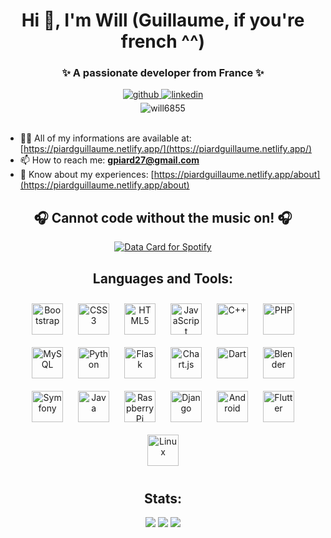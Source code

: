 <h1 align="center">Hi 👋, I'm Will (Guillaume, if you're french ^^)</h1>
<h3 align="center">✨ A passionate developer from France ✨</h3>

<div align="center"> 
  <a href="https://github.com/will6855" target="_blank">
    <img src=https://img.shields.io/badge/github-%2324292e.svg?&style=for-the-badge&logo=github&logoColor=white alt=github style="margin-bottom: 5px;" />
  </a>
  <a href="https://linkedin.com/in/piard-guillaume" target="_blank">
    <img src=https://img.shields.io/badge/linkedin-%231E77B5.svg?&style=for-the-badge&logo=linkedin&logoColor=white alt=linkedin style="margin-bottom: 5px;" />
  </a>
</div>

<div align="center"> 
  <img src="https://komarev.com/ghpvc/?username=will6855&label=Profile%20views&color=0e75b6&style=flat" alt="will6855" /> 
</div>

<br>

<!-- [![GitHub Trophy](https://github-profile-trophy.vercel.app/?username=will6855)](https://github.com/ryo-ma/github-profile-trophy) -->

- 👨‍💻 All of my informations are available at: [https://piardguillaume.netlify.app/](https://piardguillaume.netlify.app/)
- 📫 How to reach me: **gpiard27@gmail.com**
- 📄 Know about my experiences: [https://piardguillaume.netlify.app/about](https://piardguillaume.netlify.app/about)

<h2 align="center">🎧 Cannot code without the music on! 🎧</h2>
<div align="center"> 
  <a href="https://data-card-for-spotify.herokuapp.com/card?user_id=mugi68wp18m0knxwaf182sdk5">
    <img src="https://data-card-for-spotify.herokuapp.com/api/card?user_id=mugi68wp18m0knxwaf182sdk5" alt="Data Card for Spotify">
  </a>
</div>

<h2 align="center">Languages and Tools: </h2>
<div align="center">  
  <a href="https://getbootstrap.com/docs/3.4/javascript/" target="_blank"><img style="margin: 10px" src="https://profilinator.rishav.dev/skills-assets/bootstrap-plain.svg" alt="Bootstrap" height="50" /></a>  
  <a href="https://www.w3schools.com/css/" target="_blank"><img style="margin: 10px" src="https://profilinator.rishav.dev/skills-assets/css3-original-wordmark.svg" alt="CSS3" height="50" /></a>  
  <a href="https://en.wikipedia.org/wiki/HTML5" target="_blank"><img style="margin: 10px" src="https://profilinator.rishav.dev/skills-assets/html5-original-wordmark.svg" alt="HTML5" height="50" /></a>  
  <a href="https://www.javascript.com/" target="_blank"><img style="margin: 10px" src="https://profilinator.rishav.dev/skills-assets/javascript-original.svg" alt="JavaScript" height="50" /></a>  
  <a href="https://www.cplusplus.com/" target="_blank"><img style="margin: 10px" src="https://profilinator.rishav.dev/skills-assets/cplusplus-original.svg" alt="C++" height="50" /></a>  
  <a href="https://www.php.net/" target="_blank"><img style="margin: 10px" src="https://profilinator.rishav.dev/skills-assets/php-original.svg" alt="PHP" height="50" /></a>  
  <a href="https://www.mysql.com/" target="_blank"><img style="margin: 10px" src="https://profilinator.rishav.dev/skills-assets/mysql-original-wordmark.svg" alt="MySQL" height="50" /></a>  
  <a href="https://www.python.org/" target="_blank"><img style="margin: 10px" src="https://profilinator.rishav.dev/skills-assets/python-original.svg" alt="Python" height="50" /></a>  
  <a href="https://flask.palletsprojects.com/" target="_blank"><img style="margin: 10px" src="https://profilinator.rishav.dev/skills-assets/flask.png" alt="Flask" height="50" /></a>  
  <a href="https://www.chartjs.org/" target="_blank"><img style="margin: 10px" src="https://profilinator.rishav.dev/skills-assets/logo-title.svg" alt="Chart.js" height="50" /></a>  
  <a href="https://dart.dev/" target="_blank"><img style="margin: 10px" src="https://profilinator.rishav.dev/skills-assets/dartlang-icon.svg" alt="Dart" height="50" /></a>  
  <a href="https://www.blender.org/" target="_blank"><img style="margin: 10px" src="https://profilinator.rishav.dev/skills-assets/blender_community_badge_white.svg" alt="Blender" height="50" /></a>  
  <a href="https://symfony.com/" target="_blank"><img style="margin: 10px" src="https://profilinator.rishav.dev/skills-assets/symfony_black_03.svg" alt="Symfony" height="50" /></a>  
  <a href="https://www.java.com/" target="_blank"><img style="margin: 10px" src="https://profilinator.rishav.dev/skills-assets/java-original-wordmark.svg" alt="Java" height="50" /></a>  
  <a href="https://www.raspberrypi.org/" target="_blank"><img style="margin: 10px" src="https://profilinator.rishav.dev/skills-assets/raspberrypi.png" alt="Raspberry Pi" height="50" /></a>  
  <a href="https://www.djangoproject.com/" target="_blank"><img style="margin: 10px" src="https://profilinator.rishav.dev/skills-assets/django-original.svg" alt="Django" height="50" /></a>  
  <a href="https://www.android.com/intl/en_in/" target="_blank"><img style="margin: 10px" src="https://profilinator.rishav.dev/skills-assets/android-original-wordmark.svg" alt="Android" height="50" /></a>  
  <a href="https://flutter.dev/" target="_blank"><img style="margin: 10px" src="https://profilinator.rishav.dev/skills-assets/flutterio-icon.svg" alt="Flutter" height="50" /></a>  
  <a href="https://www.linux.org/" target="_blank"><img style="margin: 10px" src="https://profilinator.rishav.dev/skills-assets/linux-original.svg" alt="Linux" height="50" /></a>  
</div>  

<h2 align="center">Stats: </h2>
<div align="center"> 
  <img src="https://github-readme-stats.vercel.app/api/top-langs?username=will6855&show_icons=true&theme=dark&locale=en&layout=compact" /> 
  <img src="https://github-readme-stats.vercel.app/api?username=will6855&show_icons=true&theme=dark&locale=en" /> 
  <img src="https://github-readme-streak-stats.herokuapp.com/?user=will6855&theme=dark" /> 
</div>
